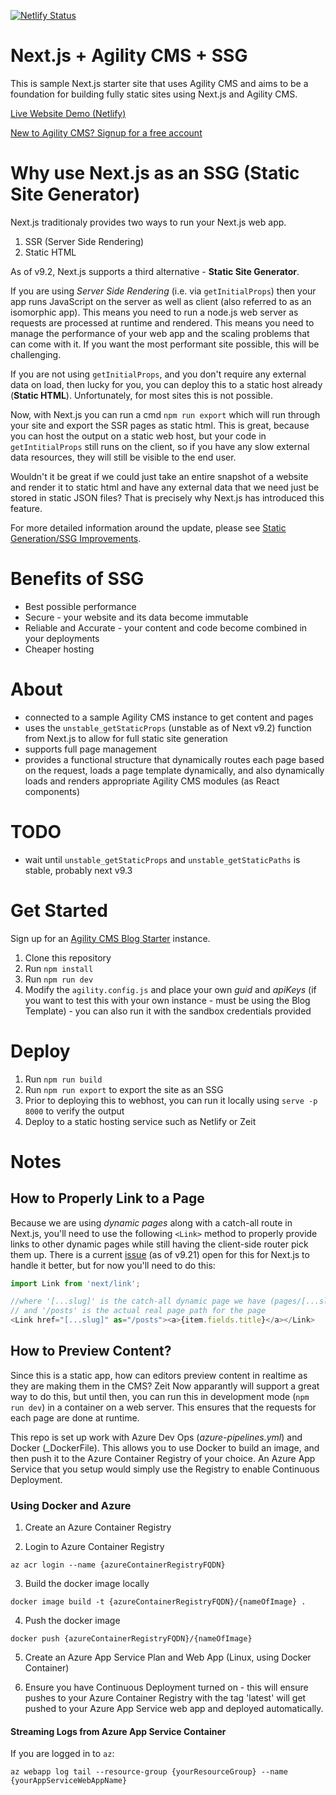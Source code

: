 [![Netlify Status](https://api.netlify.com/api/v1/badges/e5cab7a6-d9f5-4929-b04a-1486594964d8/deploy-status)](https://app.netlify.com/sites/agility-next-starter-ssg/deploys)
# Next.js + Agility CMS + SSG 
This is sample Next.js starter site that uses Agility CMS and aims to be a foundation for building fully static sites using Next.js and Agility CMS.

[Live Website Demo (Netlify)](https://agility-next-starter-ssg.netlify.com/)

[New to Agility CMS? Signup for a free account](https://agilitycms.com/free)

# Why use Next.js as an SSG (Static Site Generator)
Next.js traditionaly provides two ways to run your Next.js web app.
1. SSR (Server Side Rendering)
2. Static HTML

As of v9.2, Next.js supports a third alternative - **Static Site Generator**.

If you are using *Server Side Rendering* (i.e. via `getInitialProps`) then your app runs JavaScript on the server as well as client (also referred to as an isomorphic app). This means you need to run a node.js web server as requests are processed at runtime and rendered. This means you need to manage the performance of your web app and the scaling problems that can come with it. If you want the most performant site possible, this will be challenging.

If you are not using `getInitialProps`, and you don't require any external data on load, then lucky for you, you can deploy this to a static host already (**Static HTML**). Unfortunately, for most sites this is not possible.

Now, with Next.js you can run a cmd `npm run export` which will run through your site and export the SSR pages as static html. This is great, because you can host the output on a static web host, but your code in `getIntitialProps` still runs on the client, so if you have any slow external data resources, they will still be visible to the end user.

Wouldn't it be great if we could just take an entire snapshot of a website and render it to static html and have any external data that we need just be stored in static JSON files? That is precisely why Next.js has introduced this feature.

For more detailed information around the update, please see [Static Generation/SSG Improvements](https://github.com/zeit/next.js/issues/9524).

# Benefits of SSG
- Best possible performance
- Secure - your website and its data become immutable
- Reliable and Accurate - your content and code become combined in your deployments
- Cheaper hosting 

# About
- connected to a sample Agility CMS instance to get content and pages
- uses the `unstable_getStaticProps` (unstable as of Next v9.2) function from Next.js to allow for full static site generation
- supports full page management
- provides a functional structure that dynamically routes each page based on the request, loads a page template dynamically, and also dynamically loads and renders appropriate Agility CMS modules (as React components)

# TODO
- wait until `unstable_getStaticProps` and `unstable_getStaticPaths` is stable, probably next v9.3

# Get Started
Sign up for an [Agility CMS Blog Starter](https://account.agilitycms.com/sign-up?product=agility-free) instance.

1. Clone this repository
2. Run `npm install`
3. Run `npm run dev`
4. Modify the `agility.config.js` and place your own *guid* and *apiKeys* (if you want to test this with your own instance - must be using the Blog Template) - you can also run it with the sandbox credentials provided

# Deploy
1. Run `npm run build`
2. Run `npm run export` to export the site as an SSG
3. Prior to deploying this to webhost, you can run it locally using `serve -p 8000` to verify the output
4. Deploy to a static hosting service such as Netlify or Zeit

# Notes
## How to Properly Link to a Page
Because we are using *dynamic pages* along with a catch-all route in Next.js, you'll need to use the following `<Link>` method to properly provide links to other dynamic pages while still having the client-side router pick them up. There is a current [issue](https://github.com/zeit/next.js/issues/8207) (as of v9.21) open for this for Next.js to handle it better, but for now you'll need to do this:
``` javascript
import Link from 'next/link';

//where '[...slug]' is the catch-all dynamic page we have (pages/[...slug].js)
// and '/posts' is the actual real page path for the page
<Link href="[...slug]" as="/posts"><a>{item.fields.title}</a></Link>
```

## How to Preview Content?
Since this is a static app, how can editors preview content in realtime as they are making them in the CMS? Zeit Now apparantly will support a great way to do this, but until then, you can run this in development mode (`npm run dev`) in a container on a web server. This ensures that the requests for each page are done at runtime.

This repo is set up work with Azure Dev Ops (_azure-pipelines.yml_) and Docker (_DockerFile). This allows you to use Docker to build an image, and then push it to the Azure Container Registry of your choice. An Azure App Service that you setup would simply use the Registry to enable Continuous Deployment.

### Using Docker and Azure

1. Create an Azure Container Registry

2. Login to Azure Container Registry
```
az acr login --name {azureContainerRegistryFQDN}
```

3. Build the docker image locally
```
docker image build -t {azureContainerRegistryFQDN}/{nameOfImage} .   
```

4. Push the docker image
```
docker push {azureContainerRegistryFQDN}/{nameOfImage}
```

5. Create an Azure App Service Plan and Web App (Linux, using Docker Container)

6. Ensure you have Continuous Deployment turned on - this will ensure pushes to your Azure Container Registry with the tag 'latest' will get pushed to your Azure App Service web app and deployed automatically.

#### Streaming Logs from Azure App Service Container
If you are logged in to `az`:
```
az webapp log tail --resource-group {yourResourceGroup} --name {yourAppServiceWebAppName}
```



